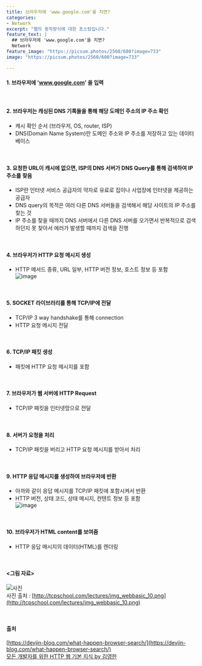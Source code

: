 ```yaml
---
title: 브라우저에 'www.google.com'을 치면?
categories:
- Network
excerpt: "웹의 동작방식에 대한 포스팅입니다."
feature_text: |
  ## 브라우저에 'www.google.com'을 치면?
  Network
feature_image: "https://picsum.photos/2560/600?image=733"
image: "https://picsum.photos/2560/600?image=733"

---
```


#### 1. 브라우저에 'www.google.com' 을 입력

<br>

#### 2. 브라우저는 캐싱된 DNS 기록들을 통해 해당 도메인 주소의 IP 주소 확인
- 캐시 확인 순서 (브라우저, OS, router, ISP)
- DNS(Domain Name System)란 도메인 주소와 IP 주소를 저장하고 있는 데이터베이스

<br>

#### 3.  요청한 URL이 캐시에 없으면, ISP의 DNS 서버가 DNS Query를 통해 검색하여 IP 주소를 찾음
- ISP란 인터넷 서비스 공급자의 약자로 유료로 집이나 사업장에 인터넷을 제공하는 공급자
- DNS query의 목적은 여러 다른 DNS 서버들을 검색해서 해당 사이트의 IP 주소를 찾는 것
- IP 주소를 찾을 때까지 DNS 서버에서 다른 DNS 서버를 오가면서 반복적으로 검색하던지 못 찾아서 에러가 발생할 때까지 검색을 진행

<br>

#### 4. 브라우저가 HTTP 요청 메시지 생성
- HTTP 메서드 종류, URL 일부, HTTP 버전 정보, 호스트 정보 등 포함 <br>
![image](https://user-images.githubusercontent.com/56823099/151653931-655e7e02-da75-4db7-838c-3a3eea0479c5.png)

<br>

#### 5. SOCKET 라이브러리를 통해 TCP/IP에 전달
- TCP/IP 3 way handshake를 통해 connection
- HTTP 요청 메시지 전달

<br>

#### 6. TCP/IP 패킷 생성
- 패킷에 HTTP 요청 메시지를 포함

<br>

#### 7. 브라우저가 웹 서버에 HTTP Request
- TCP/IP 패킷을 인터넷망으로 전달

<br>

#### 8. 서버가 요청을 처리
- TCP/IP 패킷을 버리고 HTTP 요청 메시지를 받아서 처리

<br>

#### 9. HTTP 응답 메시지를 생성하여 브라우저에 반환
- 아까와 같이 응답 메시지를 TCP/IP 패킷에 포함시켜서 반환
- HTTP 버전, 상태 코드, 상태 메시지, 컨텐트 정보 등 포함 <br>
![image](https://user-images.githubusercontent.com/56823099/151653947-9b705bdd-dad4-4721-989e-6daf5b58a15b.png)

<br>

#### 10. 브라우저가 HTML content를 보여줌
- HTTP 응답 메시지의 데이터(HTML)를 렌더링

<br>

#### <그림 자료>
![사진](http://tcpschool.com/lectures/img_webbasic_10.png) <br>
사진 출처 : [http://tcpschool.com/lectures/img_webbasic_10.png](http://tcpschool.com/lectures/img_webbasic_10.png)

<br>

#### 출처
[https://devjin-blog.com/what-happen-browser-search/](https://devjin-blog.com/what-happen-browser-search/)<br>
[모든 개발자를 위한 HTTP 웹 기본 지식 by 김영한](https://www.inflearn.com/course/http-%EC%9B%B9-%EB%84%A4%ED%8A%B8%EC%9B%8C%ED%81%AC/) 
